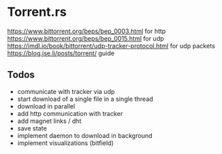 # Torrent.rs

<https://www.bittorrent.org/beps/bep_0003.html> for http
<https://www.bittorrent.org/beps/bep_0015.html> for udp
<https://imdl.io/book/bittorrent/udp-tracker-protocol.html> for udp packets
<https://blog.jse.li/posts/torrent/> guide

## Todos

- communicate with tracker via udp
- start download of a single file in a single thread
- download in parallel
- add http communication with tracker
- add magnet links / dht
- save state
- implement daemon to download in background
- implement visualizations (bitfield)
